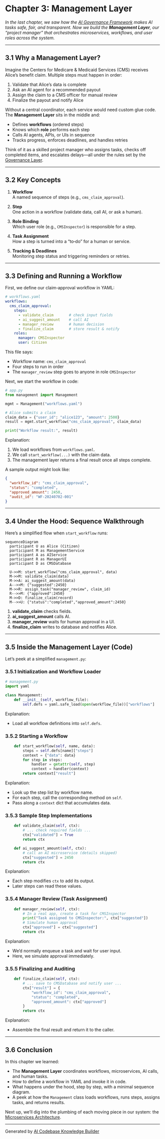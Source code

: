 # Chapter 3: Management Layer

_In the last chapter, we saw how the [AI Governance Framework](02_ai_governance_framework_.md) makes AI tasks safe, fair, and transparent. Now we build the **Management Layer**, our “project manager” that orchestrates microservices, workflows, and user roles across the system._

---

## 3.1 Why a Management Layer?

Imagine the Centers for Medicare & Medicaid Services (CMS) receives Alice’s benefit claim. Multiple steps must happen in order:

1. Validate that Alice’s data is complete  
2. Ask an AI agent for a recommended payout  
3. Assign the claim to a CMS officer for manual review  
4. Finalize the payout and notify Alice  

Without a central coordinator, each service would need custom glue code. The **Management Layer** sits in the middle and:

- Defines **workflows** (ordered steps)  
- Knows which **role** performs each step  
- Calls AI agents, APIs, or UIs in sequence  
- Tracks progress, enforces deadlines, and handles retries  

Think of it as a skilled project manager who assigns tasks, checks off completed items, and escalates delays—all under the rules set by the [Governance Layer](01_governance_layer_.md).

---

## 3.2 Key Concepts

1. **Workflow**  
   A named sequence of steps (e.g., `cms_claim_approval`).  

2. **Step**  
   One action in a workflow (validate data, call AI, or ask a human).  

3. **Role Binding**  
   Which user role (e.g., `CMSInspector`) is responsible for a step.  

4. **Task Assignment**  
   How a step is turned into a “to‐do” for a human or service.  

5. **Tracking & Deadlines**  
   Monitoring step status and triggering reminders or retries.  

---

## 3.3 Defining and Running a Workflow

First, we define our claim‐approval workflow in YAML:

```yaml
# workflows.yaml
workflows:
  cms_claim_approval:
    steps:
      - validate_claim       # check input fields
      - ai_suggest_amount    # call AI
      - manager_review       # human decision
      - finalize_claim       # store result & notify
    roles:
      manager: CMSInspector
      user: Citizen
```

This file says:

- Workflow name: `cms_claim_approval`  
- Four steps to run in order  
- The `manager_review` step goes to anyone in role `CMSInspector`

Next, we start the workflow in code:

```python
# app.py
from management import Management

mgmt = Management("workflows.yaml")

# Alice submits a claim
claim_data = {"user_id": "alice123", "amount": 2500}
result = mgmt.start_workflow("cms_claim_approval", claim_data)

print("Workflow result:", result)
```

Explanation:  
1. We load workflows from `workflows.yaml`.  
2. We call `start_workflow(...)` with the claim data.  
3. The management layer returns a final result once all steps complete.

A sample output might look like:

```json
{
  "workflow_id": "cms_claim_approval",
  "status": "completed",
  "approved_amount": 2450,
  "audit_id": "WF-20240702-001"
}
```

---

## 3.4 Under the Hood: Sequence Walkthrough

Here’s a simplified flow when `start_workflow` runs:

```mermaid
sequenceDiagram
  participant U as Alice (Citizen)
  participant M as ManagementService
  participant A as AIService
  participant R as ManagerUI
  participant D as CMSDatabase

  U->>M: start_workflow("cms_claim_approval", data)
  M->>M: validate_claim(data)
  M->>A: ai_suggest_amount(data)
  A-->>M: {"suggested":2450}
  M->>R: assign_task("manager_review", claim_id)
  R-->>M: {"approved":2450}
  M->>D: finalize_claim(record)
  M-->>U: {"status":"completed","approved_amount":2450}
```

1. **validate_claim** checks fields.  
2. **ai_suggest_amount** calls AI.  
3. **manager_review** waits for human approval in a UI.  
4. **finalize_claim** writes to database and notifies Alice.  

---

## 3.5 Inside the Management Layer (Code)

Let’s peek at a simplified `management.py`:

### 3.5.1 Initialization and Workflow Loader

```python
# management.py
import yaml

class Management:
    def __init__(self, workflow_file):
        self.defs = yaml.safe_load(open(workflow_file))["workflows"]
```

Explanation:  
- Load all workflow definitions into `self.defs`.

### 3.5.2 Starting a Workflow

```python
    def start_workflow(self, name, data):
        steps = self.defs[name]["steps"]
        context = {"data": data}
        for step in steps:
            handler = getattr(self, step)
            context = handler(context)
        return context["result"]
```

Explanation:  
- Look up the step list by workflow name.  
- For each step, call the corresponding method on `self`.  
- Pass along a `context` dict that accumulates data.

### 3.5.3 Sample Step Implementations

```python
    def validate_claim(self, ctx):
        # ... check required fields ...
        ctx["validated"] = True
        return ctx

    def ai_suggest_amount(self, ctx):
        # call an AI microservice (details skipped)
        ctx["suggested"] = 2450
        return ctx
```

Explanation:  
- Each step modifies `ctx` to add its output.  
- Later steps can read these values.

### 3.5.4 Manager Review (Task Assignment)

```python
    def manager_review(self, ctx):
        # In a real app, create a task for CMSInspector
        print("Task assigned to CMSInspector:", ctx["suggested"])
        # Simulate human approval
        ctx["approved"] = ctx["suggested"]
        return ctx
```

Explanation:  
- We’d normally enqueue a task and wait for user input.  
- Here, we simulate approval immediately.

### 3.5.5 Finalizing and Auditing

```python
    def finalize_claim(self, ctx):
        # ... save to CMSDatabase and notify user ...
        ctx["result"] = {
            "workflow_id": "cms_claim_approval",
            "status": "completed",
            "approved_amount": ctx["approved"]
        }
        return ctx
```

Explanation:  
- Assemble the final result and return it to the caller.

---

## 3.6 Conclusion

In this chapter we learned:

- The **Management Layer** coordinates workflows, microservices, AI calls, and human tasks.  
- How to define a workflow in YAML and invoke it in code.  
- What happens under the hood, step by step, with a minimal sequence diagram.  
- A peek at how the `Management` class loads workflows, runs steps, assigns tasks, and returns results.  

Next up, we’ll dig into the plumbing of each moving piece in our system: the [Microservices Architecture](04_microservices_architecture_.md).

---

Generated by [AI Codebase Knowledge Builder](https://github.com/The-Pocket/Tutorial-Codebase-Knowledge)